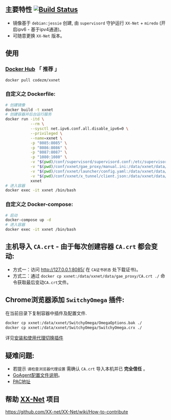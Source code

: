## 主要特性 [![Build Status](https://travis-ci.org/codezm/Docker-XX-Net.svg?branch=master)](https://travis-ci.org/codezm/Docker-XX-Net)
- 镜像基于 `debian:jessie` 创建, 由 `supervisord` 守护运行 `XX-Net` + `miredo` (开启ipv6 - 基于ipv4通道)。
- 可随意更换 `XX-Net` 版本。

## 使用
### [Docker Hub](https://hub.docker.com/r/codezm/xxnet) 「 推荐 」
```bash
docker pull codezm/xxnet
```

### 自定义之 Dockerfile:
```bash
# 创建镜像
docker build -t xxnet
# 创建容器并后台运行服务
docker run -itd \
           --rm \
           --sysctl net.ipv6.conf.all.disable_ipv6=0 \
           --privileged \
           --name=xxnet \
           -p "8085:8085" \
           -p "8086:8086" \
           -p "8087:8087" \
           -p "1080:1080" \
           -v "$(pwd)/conf/supervisord/supervisord.conf:/etc/supervisord.conf" \
           -v "$(pwd)/conf/xxnet/gae_proxy/manual.ini:/data/xxnet/data/gae_proxy/manual.ini" \
           -v "$(pwd)/conf/xxnet/launcher/config.yaml:/data/xxnet/data/launcher/config.yaml" \
           -v "$(pwd)/conf/xxnet/x_tunnel/client.json:/data/xxnet/data/x_tunnel/client.json" \
           xxnet
# 进入容器
docker exec -it xxnet /bin/bash
```

### 自定义之 Docker-compose:
```bash
# 启动
docker-compose up -d
# 进入容器
docker exec -it xxnet /bin/bash
```

## 主机导入 `CA.crt` - 由于每次创建容器 `CA.crt` 都会变动:
- 方式一：访问 http://127.0.0.1:8085/ 在 `CA证书状态` 处下载证书)。
- 方式二：通过 `docker cp xxnet:/data/xxnet/data/gae_proxy/CA.crt ./` 命令获取最后变动`CA.crt`文件。
## Chrome浏览器添加 `SwitchyOmega` 插件:
在当前目录下复制容器中插件及配置文件.
```bash
docker cp xxnet:/data/xxnet/SwitchyOmega/OmegaOptions.bak ./
docker cp xxnet:/data/xxnet/SwitchyOmega/SwitchyOmega.crx ./
```
详见[安装和使用代理切换插件](https://github.com/XX-net/XX-Net/wiki/%E4%BD%BF%E7%94%A8Chrome%E6%B5%8F%E8%A7%88%E5%99%A8#%E6%96%B9%E6%A1%88%E4%BA%8C%E5%AE%89%E8%A3%85%E5%92%8C%E4%BD%BF%E7%94%A8%E4%BB%A3%E7%90%86%E5%88%87%E6%8D%A2%E6%8F%92%E4%BB%B6)

## 疑难问题:
- 若提示 `请检查浏览器代理设置` 需确认 `CA.crt` 导入本机并已 **完全信任** 。
- [GoAgent配置文件说明](https://github.com/XX-net/XX-Net/wiki/GoAgent-Config-file)。
- [PAC地址](http://127.0.0.1:8086/proxy.pac)

## 帮助 [XX-Net](https://github.com/XX-net/XX-Net) 项目
https://github.com/XX-net/XX-Net/wiki/How-to-contribute
